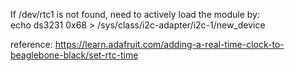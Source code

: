
If /dev/rtc1 is not found, need to actively load the module by:  
echo ds3231 0x68 > /sys/class/i2c-adapter/i2c-1/new_device

reference: https://learn.adafruit.com/adding-a-real-time-clock-to-beaglebone-black/set-rtc-time


